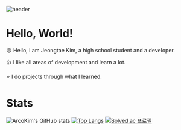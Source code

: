 ![header](https://capsule-render.vercel.app/api?type=waving&height=300&fontAlignY=42&text=JeongTae%20Kim&color=gradient&animation=twinkling)

# Hello, World!
😄 Hello, I am Jeongtae Kim, a high school student and a developer.

👍 I like all areas of development and learn a lot.

⭐ I do projects through what I learned.

# Stats
![ArcoKim's GitHub stats](https://github-readme-stats.vercel.app/api?username=arcokim&theme=dark&show_icons=true)
[![Top Langs](https://github-readme-stats.vercel.app/api/top-langs/?username=ArcoKim&layout=compact&theme=dark)](https://github.com/anuraghazra/github-readme-stats)
[![Solved.ac 프로필](http://mazassumnida.wtf/api/v2/generate_badge?boj=kimjeongtae)](https://solved.ac/kimjeongtae)
